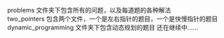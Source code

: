 problems 文件夹下包含所有的问题，以及每道题的各种解法  
two_pointers 包含两个文件，一个是左右指针的题目，一个是快慢指针的题目  
dynamic_programming 文件夹下包含动态规划的题目
还在继续中......
